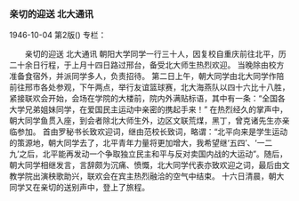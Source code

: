 ### 亲切的迎送  北大通讯

1946-10-04
第2版()
专栏：

　　亲切的迎送
    北大通讯
    朝阳大学同学一行三十人，因复校自重庆前往北平，历二十余日行程，于上月十四日路过邢台，备受北大师生热烈欢迎。
    当晚除由校方准备食宿外，并派同学多人，负责招待。
    第二日上午，朝大同学由北大同学作陪前往邢市各处参观，下午两点，举行友谊篮球赛，北大海燕队以四十六比十八胜，紧接联欢会开始，会场在学院的大楼前，院内外满贴标语，其中有一条：“全国各大学兄弟姐妹同学，在爱国民主运动中亲密的携起手来！”
    在热烈经久的掌声中，朝大同学鱼贯入座，到会者除北大师生外，边区文联荒煤，黑丁，曾克诸先生亦亲临参加。
    首由罗秘书长致欢迎词，继由范校长致词，略谓：“北平向来是学生运动的策源地，朝大同学去了，北平青年力量将更加增大，我希望继‘五四’、‘一二九’之后，北平能再发动一个争取独立民主和平与反对卖国内战的大运动”。随后，朝大同学相继发言，言辞颇为沉痛、愤慨，北大同学代表亦致欢迎之词，最后由文教学院出演秧歌助兴，联欢会在宾主热烈融洽的空气中结束。
    十六日清晨，朝大同学又在亲切的送别声中，登上了旅程。
